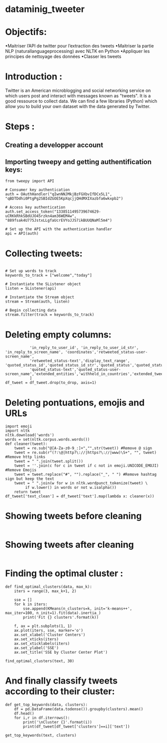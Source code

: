 # dataminig_tweeter
# Objectifs: 
•Maitriser l’API de twitter pour l’extraction des tweets
•Maitriser la partie NLP (naturallanguageprocessing) avec NLTK en Python
•Appliquer les principes de nettoyage des données
•Classer les tweets

# Introduction :
Twitter is an American microblogging and social networking service on which users post and interact with messages known as "tweets".
It is a good ressource to collect data. We can find a few libraries (Python) which allow you to build your own dataset with the data generated by Twitter.

# Steps :
## Creating a developper account
## Importing tweepy and getting authentification keys:

```from tweepy import OAuthHandler
from tweepy import API

# Consumer key authentication
auth = OAuthHandler("qIwnNNJMkjBzFGXbvIfDCx5L1", "qBDTDdhi0PtgPg2SBIdZGOE5KpXqcjjQHdMXIXazbfa6wkxpb2")

# Access key authentication
auth.set_access_token("1338511495739674629-uCRKkRhkSBdUJO45rzkn4am36WEM4w", "889fsak4U775JstxLLgfaUcrEVYoJJS7ikBUUQNaMl5m4")

# Set up the API with the authentication handler
api = API(auth)
```

# Collecting tweets:

```from tweepy import Stream

# Set up words to track
keywords_to_track = ["welcome","today"]

# Instantiate the SListener object 
listen = SListener(api)

# Instantiate the Stream object
stream = Stream(auth, listen)

# Begin collecting data
stream.filter(track = keywords_to_track)
```

# Deleting empty columns:
``` to_drop = ['in_reply_to_status_id','contributors','geo', 'withheld_in_countries', 'place', 'in_reply_to_status_id_str',
           'in_reply_to_user_id', 'in_reply_to_user_id_str', 'in_reply_to_screen_name', 'coordinates','retweeted_status-user-screen_name',
           'retweeted_status-text','display_text_range', 'quoted_status_id','quoted_status_id_str','quoted_status','quoted_status_permalink',
           'quoted_status-text','quoted_status-user-screen_name','extended_entities','withheld_in_countries','extended_tweet'
           ]
df_tweet = df_tweet.drop(to_drop, axis=1)
```

# Deleting pontuations, emojis and URLs

``` import re
import emoji
import nltk
nltk.download('words')
words = set(nltk.corpus.words.words())
def cleaner(tweet):
    tweet = re.sub("@[A-Za-z0-9_:]+","",str(tweet)) #Remove @ sign
    tweet = re.sub(r"(?:\@|http?\://|https?\://|www)\S+", "", tweet) #Remove http links
    tweet = " ".join(tweet.split())
    tweet = ''.join(c for c in tweet if c not in emoji.UNICODE_EMOJI) #Remove Emojis
    tweet = tweet.replace("#", "").replace("_", " ") #Remove hashtag sign but keep the text
    tweet = " ".join(w for w in nltk.wordpunct_tokenize(tweet) \
         if w.lower() in words or not w.isalpha())
    return tweet
df_tweet['text_clean'] = df_tweet['text'].map(lambda x: cleaner(x))
```
# Showing tweets before cleaning
``` print(df_tweet['text'])
```
# Showing tweets after cleaning

``` print(df_tweet['text_clean'])
```
# Finding the optimal cluster :
```
def find_optimal_clusters(data, max_k):
    iters = range(3, max_k+1, 2)
    
    sse = []
    for k in iters:
        sse.append(KMeans(n_clusters=k, init='k-means++', max_iter=100, n_init=1).fit(data).inertia_)
        print('Fit {} clusters'.format(k))
        
    f, ax = plt.subplots(1, 1)
    ax.plot(iters, sse, marker='o')
    ax.set_xlabel('Cluster Centers')
    ax.set_xticks(iters)
    ax.set_xticklabels(iters)
    ax.set_ylabel('SSE')
    ax.set_title('SSE by Cluster Center Plot')
    
find_optimal_clusters(text, 30)
```
# And finally classify tweets according to their cluster:
```
def get_top_keywords(data, clusters):
    df = pd.DataFrame(data.todense()).groupby(clusters).mean()
    df.head()
    for i,r in df.iterrows():
        print('\nCluster {}'.format(i))
        print(df_tweet[df_tweet['clusters']==i]['text'])
            
get_top_keywords(text, clusters)
```
